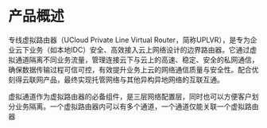 # 产品概述

专线虚拟路由器（UCloud Private Line Virtual Router，简称UPLVR），是专为企业云下业务（如本地IDC）安全、高效接入云上网络设计的边界路由器。它通过虚拟通道隔离不同业务流量，管理连接云下与云上的高速、稳定、安全的私网通信，确保数据传输过程可信可控，有效提升业务上云的网络通信质量与安全性。配合优刻得云联网产品，最终实现托管网络与其他异构异地网络的互联互通。

虚拟通道作为虚拟路由器的必备组件，是三层网络配置层，同时也可以方便客户划分业务隔离。一个虚拟路由器内可以有多个通道，一个通道仅能关联一个虚拟路由器

